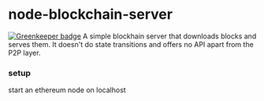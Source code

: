 # node-blockchain-server

[![Greenkeeper badge](https://badges.greenkeeper.io/kumavis/node-blockchain-server.svg)](https://greenkeeper.io/)
A simple blockhain server that downloads blocks and serves them. It doesn't do state transitions and offers no API apart from the P2P layer.

### setup

start an ethereum node on localhost